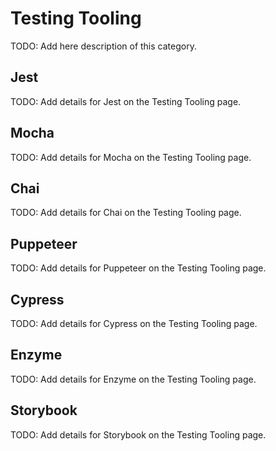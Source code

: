 # Testing Tooling

TODO: Add here description of this category.

## Jest

TODO: Add details for Jest on the Testing Tooling page.

## Mocha

TODO: Add details for Mocha on the Testing Tooling page.

## Chai

TODO: Add details for Chai on the Testing Tooling page.

## Puppeteer

TODO: Add details for Puppeteer on the Testing Tooling page.

## Cypress

TODO: Add details for Cypress on the Testing Tooling page.

## Enzyme

TODO: Add details for Enzyme on the Testing Tooling page.

## Storybook

TODO: Add details for Storybook on the Testing Tooling page.

